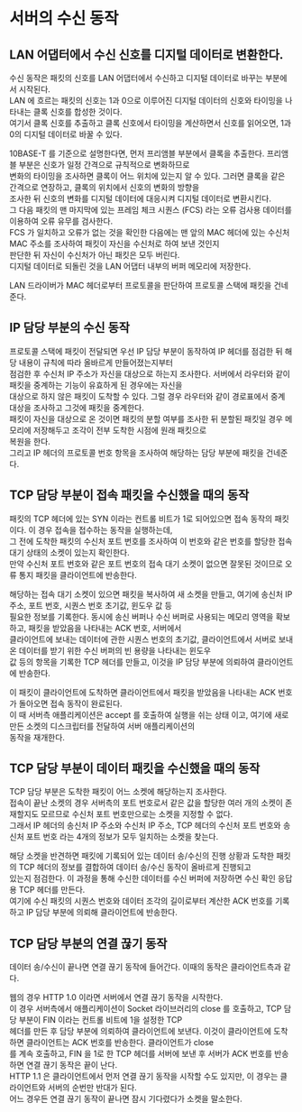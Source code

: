 # 서버의 수신 동작

## LAN 어댑터에서 수신 신호를 디지털 데이터로 변환한다.

수신 동작은 패킷의 신호를 LAN 어댑터에서 수신하고 디지털 데이터로 바꾸는 부분에서 시작된다.  
LAN 에 흐르는 패킷의 신호는 1과 0으로 이루어진 디지털 데이터의 신호와 타이밍을 나타내는 클록 신호를 합성한 것이다.  
여기서 클록 신호를 추출하고 클록 신호에서 타이밍을 계산하면서 신호를 읽어오면, 1과 0의 디지털 데이터로 바꿀 수 있다.

10BASE-T 를 기준으로 설명한다면, 먼저 프리앰블 부분에서 클록을 추출한다. 프리앰블 부분은 신호가 일정 간격으로 규칙적으로 변화하므로  
변화의 타이밍을 조사하면 클록이 어느 위치에 있는지 알 수 있다. 그러면 클록을 같은 간격으로 연장하고, 클록의 위치에서 신호의 변화의 방향을  
조사한 뒤 신호의 변화를 디지털 데이터에 대응시켜 디지털 데이터로 변환시킨다.  
그 다음 패킷의 맨 마지막에 있는 프레임 체크 시퀀스 (FCS) 라는 오류 검사용 데이터를 이용하여 오류 유무를 검사한다.  
FCS 가 일치하고 오류가 없는 것을 확인한 다음에는 맨 앞의 MAC 헤더에 있는 수신처 MAC 주소를 조사하여 패킷이 자신을 수신처로 하여 보낸 것인지  
판단한 뒤 자신이 수신처가 아닌 패킷은 모두 버린다.  
디지털 데이터로 되돌린 것을 LAN 어댑터 내부의 버퍼 메모리에 저장한다.

LAN 드라이버가 MAC 헤더로부터 프로토콜을 판단하여 프로토콜 스택에 패킷을 건네준다.

## IP 담당 부분의 수신 동작

프로토콜 스택에 패킷이 전달되면 우선 IP 담당 부분이 동작하여 IP 헤더를 점검한 뒤 해당 내용이 규칙에 따라 올바르게 만들어졌는지부터  
점검한 후 수신처 IP 주소가 자신을 대상으로 하는지 조사한다. 서버에서 라우터와 같이 패킷을 중계하는 기능이 유효하게 된 경우에는 자신을  
대상으로 하지 않은 패킷이 도착할 수 있다. 그럴 경우 라우터와 같이 경로표에서 중계 대상을 조사하고 그것에 패킷을 중계한다.  
패킷이 자신을 대상으로 온 것이면 패킷의 분할 여부를 조사한 뒤 분할된 패킷일 경우 메모리에 저장해두고 조각이 전부 도착한 시점에 원래 패킷으로  
복원을 한다.  
그리고 IP 헤더의 프로토콜 번호 항목을 조사하여 해당하는 담당 부분에 패킷을 건네준다.

## TCP 담당 부분이 접속 패킷을 수신했을 때의 동작

패킷의 TCP 헤더에 있는 SYN 이라는 컨트롤 비트가 1로 되어있으면 접속 동작의 패킷이다. 이 경우 접속을 접수하는 동작을 실행하는데,  
그 전에 도착한 패킷의 수신처 포트 번호를 조사하여 이 번호와 같은 번호를 할당한 접속 대기 상태의 소켓이 있는지 확인한다.  
만약 수신처 포트 번호와 같은 포트 번호의 접속 대기 소켓이 없으면 잘못된 것이므로 오류 통지 패킷을 클라이언트에 반송한다.

해당하는 접속 대기 소켓이 있으면 패킷을 복사하여 새 소켓을 만들고, 여기에 송신처 IP 주소, 포트 번호, 시퀀스 번호 초기값, 윈도우 값 등  
필요한 정보를 기록한다. 동시에 송신 버퍼나 수신 버퍼로 사용되는 메모리 영역을 확보하고, 패킷을 받았음을 나타내는 ACK 번호, 서버에서  
클라이언트에 보내는 데이터에 관한 시퀀스 번호의 초기값, 클라이언트에서 서버로 보내온 데이터를 받기 위한 수신 버퍼의 빈 용량을 나타내는 윈도우  
값 등의 항목을 기록한 TCP 헤더를 만들고, 이것을 IP 담당 부분에 의뢰하여 클라이언트에 반송한다.

이 패킷이 클라이언트에 도착하면 클라이언트에서 패킷을 받았음을 나타내는 ACK 번호가 돌아오면 접속 동작이 완료된다.  
이 때 서버측 애플리케이션은 accept 를 호출하여 실행을 쉬는 상태 이고, 여기에 새로 만든 소켓의 디스크립터를 전달하여 서버 애플리케이션의  
동작을 재개한다.

## TCP 담당 부분이 데이터 패킷을 수신했을 때의 동작

TCP 담당 부분은 도착한 패킷이 어느 소켓에 해당하는지 조사한다.  
접속이 끝난 소켓의 경우 서버측의 포트 번호로서 같은 값을 할당한 여러 개의 소켓이 존재할지도 모르므로 수신처 포트 번호만으로는 소켓을 지정할 수 없다.  
그래서 IP 헤더의 송신처 IP 주소와 수신처 IP 주소, TCP 헤더의 수신처 포트 번호와 송신처 포트 번호 라는 4개의 정보가 모두 일치하는 소켓을 찾는다.

해당 소켓을 반견하면 패킷에 기록되어 있는 데이터 송/수신의 진행 상황과 도착한 패킷의 TCP 헤더의 정보를 결합하여 데이터 송/수신 동작이 올바르게 진행되고  
있는지 점검한다. 이 과정을 통해 수신한 데이터를 수신 버퍼에 저장하면 수신 확인 응답용 TCP 헤더를 만든다.  
여기에 수신 패킷의 시퀀스 번호와 데이터 조각의 길이로부터 계산한 ACK 번호를 기록하고 IP 담당 부분에 의뢰해 클라이언트에 반송한다.

## TCP 담당 부분의 연결 끊기 동작

데이터 송/수신이 끝나면 연결 끊기 동작에 들어간다. 이때의 동작은 클라이언트측과 같다.

웹의 경우 HTTP 1.0 이라면 서버에서 연결 끊기 동작을 시작한다.  
이 경우 서버측에서 애플리케이션이 Socket 라이브러리의 close 를 호출하고, TCP 담당 부분이 FIN 이라는 컨트롤 비트에 1을 설정한 TCP  
헤더를 만든 후 담당 부분에 의뢰하여 클라이언트에 보낸다. 이것이 클라이언트에 도착하면 클라이언트는 ACK 번호를 반송한다. 클라이언트가 close  
를 계속 호출하고, FIN 을 1로 한 TCP 헤더를 서버에 보낸 후 서버가 ACK 번호를 반송하면 연결 끊기 동작은 끝이 난다.  
HTTP 1.1 은 클라이언트에서 먼저 연결 끊기 동작을 시작할 수도 있지만, 이 경우는 클라이언트와 서버의 순번만 반대가 된다.  
어느 경우든 연결 끊기 동작이 끝나면 잠시 기다렸다가 소켓을 말소한다.


